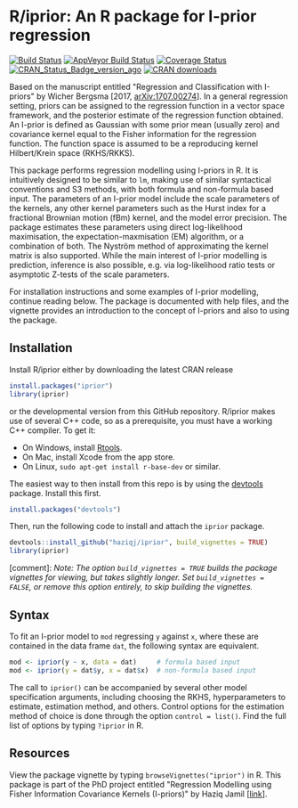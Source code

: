# R/iprior: An R package for I-prior regression

[![Build Status](https://travis-ci.org/haziqj/iprior.svg?branch=master)](https://travis-ci.org/haziqj/iprior)
[![AppVeyor Build Status](https://ci.appveyor.com/api/projects/status/github/haziqj/iprior?branch=master&svg=true)](https://ci.appveyor.com/project/haziqj/iprior)
[![Coverage Status](https://img.shields.io/codecov/c/github/haziqj/iprior/master.svg)](https://codecov.io/gh/haziqj/iprior)
[![CRAN_Status_Badge_version_ago](http://www.r-pkg.org/badges/version-ago/iprior)](https://cran.r-project.org/package=iprior)
[![CRAN downloads](http://cranlogs.r-pkg.org/badges/grand-total/iprior)](https://cran.r-project.org/package=iprior)

Based on the manuscript entitled "Regression and Classification with I-priors" by Wicher Bergsma [2017, [arXiv:1707.00274](https://arxiv.org/abs/1707.00274)]. 
In a general regression setting, priors can be assigned to the regression function in a vector space framework, and the posterior estimate of the regression function obtained. 
An I-prior is defined as Gaussian with some prior mean (usually zero) and covariance kernel equal to the Fisher information for the regression function.
The function space is assumed to be a reproducing kernel Hilbert/Krein space (RKHS/RKKS).

This package performs regression modelling using I-priors in R. 
It is intuitively designed to be similar to `lm`, making use of similar syntactical conventions and S3 methods, with both formula and non-formula based input. 
The parameters of an I-prior model include the scale parameters of the kernels, any other kernel parameters such as the Hurst index for a fractional Brownian motion (fBm) kernel, and the model error precision.
The package estimates these parameters using direct log-likelihood maximisation, the expectation-maxmisation (EM) algorithm, or a combination of both.
The Nyström method of approximating the kernel matrix is also supported.
While the main interest of I-prior modelling is prediction, inference is also possible, e.g. via log-likelihood ratio tests or asymptotic Z-tests of the scale parameters.

For installation instructions and some examples of I-prior modelling, continue reading below. 
The package is documented with help files, and the vignette provides an introduction to the concept of I-priors and also to using the package.

## Installation

Install R/iprior either by downloading the latest CRAN release

```r
install.packages("iprior")
library(iprior)
```

or the developmental version from this GitHub repository. R/iprior makes use of several C++ code, so as a prerequisite, you must have a working C++ compiler. To get it:

-   On Windows, install [Rtools](https://cran.r-project.org/bin/windows/Rtools/).
-   On Mac, install Xcode from the app store.
-   On Linux, `sudo apt-get install r-base-dev` or similar.

The easiest way to then install from this repo is by using the [devtools](https://github.com/hadley/devtools) package. 
Install this first.

``` r
install.packages("devtools")
```

Then, run the following code to install and attach the `iprior` package.

``` r
devtools::install_github("haziqj/iprior", build_vignettes = TRUE)
library(iprior)
```

[comment]: *Note: The option `build_vignettes = TRUE` builds the package vignettes for viewing, but takes slightly longer. Set `build_vignettes = FALSE`, or remove this option entirely, to skip building the vignettes.*

## Syntax

To fit an I-prior model to `mod` regressing `y` against `x`, where these are contained in the data frame `dat`, the following syntax are equivalent.

``` r
mod <- iprior(y ~ x, data = dat)     # formula based input
mod <- iprior(y = dat$y, x = dat$x)  # non-formula based input
```

The call to `iprior()` can be accompanied by several other model specification arguments, including choosing the RKHS, hyperparameters to estimate, estimation method, and others. 
Control options for the estimation method of choice is done through the option `control = list()`. 
Find the full list of options by typing `?iprior` in R.

## Resources

View the package vignette by typing `browseVignettes("iprior")` in R. 
This package is part of the PhD project entitled "Regression Modelling using Fisher Information Covariance Kernels (I-priors)" by Haziq Jamil [[link](http://phd.haziqj.ml)].
